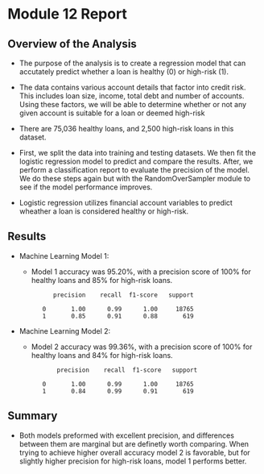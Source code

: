 # Module 12 Report

## Overview of the Analysis

* The purpose of the analysis is to create a regression model that can accutately predict whether a loan is healthy (0) or high-risk (1).

* The data contains various account details that factor into credit risk. This includes loan size, income, total debt and number of accounts. Using these factors, we will be able to determine whether or not any given account is suitable for a loan or deemed high-risk

* There are 75,036 healthy loans, and 2,500 high-risk loans in this dataset.

* First, we split the data into training and testing datasets. We then fit the logistic regression model to predict and compare the results. After, we perform a classification report to evaluate the precision of the model. We do these steps again but with the RandomOverSampler module to see if the model performance improves.

* Logistic regression utilizes financial account variables to predict wheather a loan is considered healthy or high-risk. 

## Results

* Machine Learning Model 1:
  * Model 1 accuracy was 95.20%, with a precision score of 100% for healthy loans and 85% for high-risk loans.
  
              precision    recall  f1-score   support

           0       1.00      0.99      1.00     18765
           1       0.85      0.91      0.88       619

* Machine Learning Model 2:
  * Model 2 accuracy was 99.36%, with a precision score of 100% for healthy loans and 84% for high-risk loans. 
  
               precision    recall  f1-score   support

           0       1.00      0.99      1.00     18765
           1       0.84      0.99      0.91       619

## Summary

* Both models preformed with excellent precision, and differences between them are marginal but are definetly worth comparing. When trying to achieve higher overall accuracy model 2 is favorable, but for slightly higher precision for high-risk loans, model 1 performs better.
